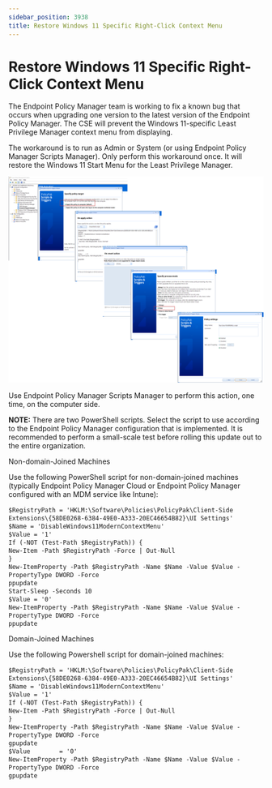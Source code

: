 ```yaml
---
sidebar_position: 3938
title: Restore Windows 11 Specific Right-Click Context Menu
---
```


# Restore Windows 11 Specific Right-Click Context Menu

The Endpoint Policy Manager team is working to fix a known bug that occurs when upgrading one version to the latest version of the Endpoint Policy Manager. The CSE will prevent the Windows 11-specific Least Privilege Manager context menu from displaying.

The workaround is to run as Admin or System (or using Endpoint Policy Manager Scripts Manager). Only perform this workaround once. It will restore the Windows 11 Start Menu for the Least Privilege Manager.

![](../../../../../../../static/images/PolicyPak/Content/Resources/Images/Troubleshooting/Log/LeastPrivilege/RestoreContextMenu.png "Restoring the Right-Click Context Menu")

Use Endpoint Policy Manager Scripts Manager to perform this action, one time, on the computer side.

**NOTE:** There are two PowerShell scripts. Select the script to use according to the Endpoint Policy Manager configuration that is implemented. It is recommended to perform a small-scale test before rolling this update out to the entire organization.

Non-domain-Joined Machines

Use the following PowerShell script for non-domain-joined machines (typically Endpoint Policy Manager Cloud or Endpoint Policy Manager configured with an MDM service like Intune):

```
$RegistryPath = 'HKLM:\Software\Policies\PolicyPak\Client-Side Extensions\{58DE0268-6384-49E0-A333-20EC46654B82}\UI Settings'  
$Name = 'DisableWindows11ModernContextMenu'  
$Value = '1'  
If (-NOT (Test-Path $RegistryPath)) {  
New-Item -Path $RegistryPath -Force | Out-Null  
}  
New-ItemProperty -Path $RegistryPath -Name $Name -Value $Value -PropertyType DWORD -Force  
ppupdate  
Start-Sleep -Seconds 10  
$Value = '0'  
New-ItemProperty -Path $RegistryPath -Name $Name -Value $Value -PropertyType DWORD -Force  
ppupdate
```
Domain-Joined Machines

Use the following Powershell script for domain-joined machines:

```
$RegistryPath = 'HKLM:\Software\Policies\PolicyPak\Client-Side Extensions\{58DE0268-6384-49E0-A333-20EC46654B82}\UI Settings'  
$Name = 'DisableWindows11ModernContextMenu'  
$Value = '1'  
If (-NOT (Test-Path $RegistryPath)) {  
New-Item -Path $RegistryPath -Force | Out-Null  
}  
New-ItemProperty -Path $RegistryPath -Name $Name -Value $Value -PropertyType DWORD -Force  
gpupdate  
$Value        = '0'  
New-ItemProperty -Path $RegistryPath -Name $Name -Value $Value -PropertyType DWORD -Force  
gpupdate
```